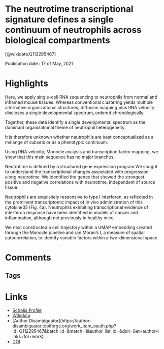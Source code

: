 
The neutrotime transcriptional signature defines a single continuum of neutrophils across biological compartments
=================================================================================================================
  
  [@wikidata:Q112295467]  
  
Publication date : 17 of May, 2021  

# Highlights

Here, we apply single-cell RNA sequencing to neutrophils from normal and inflamed mouse tissues. Whereas conventional clustering yields multiple alternative organizational structures, diffusion mapping plus RNA velocity discloses a single developmental spectrum, ordered chronologically.

Together, these data identify a single developmental spectrum as the dominant organizational theme of neutrophil heterogeneity.

It is therefore unknown whether neutrophils are best conceptualized as a mélange of subsets or as a phenotypic continuum.

 Using RNA velocity, Monocle analysis and transcription factor mapping, we show that this main sequence has no major branches. 

Neutrotime is defined by a structured gene expression program
We sought to understand the transcriptional changes associated with progression along neutrotime. We identified the genes that showed the strongest positive and negative correlations with neutrotime, independent of source tissue. 

Neutrophils are exquisitely responsive to type I interferon, as reflected in the prominent transcriptomic impact of in vivo administration of this cytokine35 (Fig. 4a). Neutrophils exhibiting transcriptional evidence of interferon response have been identified in models of cancer and inflammation, although not previously in healthy mice

We next constructed a cell trajectory within a UMAP embedding created through the Monocle pipeline and ran Moran’s I, a measure of spatial autocorrelation, to identify variable factors within a two-dimensional space
 
# Comments

## Tags

# Links
  
 * [Scholia Profile](https://scholia.toolforge.org/work/Q112295467)  
 * [Wikidata](https://www.wikidata.org/wiki/Q112295467)  
 * [Author Disambiguator](https://author-
disambiguator.toolforge.org/work_item_oauth.php?id=Q112295467&batch_id=&match=1&author_list_id=&doit=Get+author+links+for+work)  
 * [DOI](https://doi.org/10.1038/S41467-021-22973-9)  
